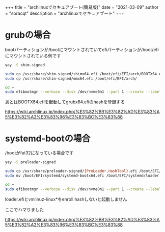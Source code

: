 +++
title = "archlinuxでセキュアブート(簡易版)"
date = "2021-03-09"
author = "soracqt"
description = "archlinuxでセキュアブート"
+++


# grubの場合

bootパーティションが/bootにマウントされていてefiパーティションが/boot/efiにマウントされている例です

```bash
yay -S shim-signed
```

```bash
sudo cp /usr/share/shim-signed/shimx64.efi /boot/efi/EFI/arch/BOOTX64.efi
sudo cp /usr/share/shim-signed/mmx64.efi /boot/efi/EFI/arch/
```

```bash
cd ~
sudo efibootmgr --verbose --disk /dev/nvme0n1 --part 1 --create --label "Shim" --loader /EFI/arch/BOOTX64.efi
```

あとはBOOTX64.efiを起動してgrubx64.efiのhashを登録する

https://wiki.archlinux.jp/index.php/%E3%82%BB%E3%82%AD%E3%83%A5%E3%82%A2%E3%83%96%E3%83%BC%E3%83%88

# systemd-bootの場合

/bootがfat32になっている場合です

```bash
yay -S preloader-signed
```

```bash
sudo cp /usr/share/preloader-signed/{PreLoader,HashTool}.efi /boot/EFI/systemd
sudo mv /boot/EFI/systemd/systemd-bootx64.efi /boot/EFI/systemd/loader.efi
```

```bash
cd ~
sudo efibootmgr --verbose --disk /dev/nvme0n1 --part 1 --create --label "PreLoader" --loader /EFI/systemd/PreLoader.efi
```

loader.efiとvmlinuz-linux*をenroll hashしないと起動しません

ここでハマりました

https://wiki.archlinux.jp/index.php/%E3%82%BB%E3%82%AD%E3%83%A5%E3%82%A2%E3%83%96%E3%83%BC%E3%83%88
